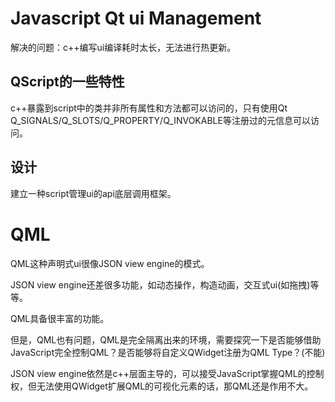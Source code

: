 # Javascript Qt ui Management

解决的问题：c++编写ui编译耗时太长，无法进行热更新。

## QScript的一些特性

c++暴露到script中的类并非所有属性和方法都可以访问的，只有使用Qt Q_SIGNALS/Q_SLOTS/Q_PROPERTY/Q_INVOKABLE等注册过的元信息可以访问。

## 设计

建立一种script管理ui的api底层调用框架。

# QML

QML这种声明式ui很像JSON view engine的模式。

JSON view engine还差很多功能，如动态操作，构造动画，交互式ui(如拖拽)等等。

QML具备很丰富的功能。

但是，QML也有问题，QML是完全隔离出来的环境，需要探究一下是否能够借助JavaScript完全控制QML？是否能够将自定义QWidget注册为QML Type？(不能)

JSON view engine依然是c++层面主导的，可以接受JavaScript掌握QML的控制权，但无法使用QWidget扩展QML的可视化元素的话，那QML还是作用不大。